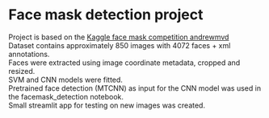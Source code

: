 # Face mask detection project
Project is based on the [Kaggle face mask competition andrewmvd](https://www.kaggle.com/andrewmvd/face-mask-detection)  
Dataset contains approximately 850 images with 4072 faces + xml annotations.  
Faces  were extracted using image coordinate metadata, cropped and resized.  
SVM and CNN models were fitted.  
Pretrained face detection (MTCNN) as input for the CNN model  was used in the facemask_detection notebook.  
Small streamlit app for testing on new images was created.  

